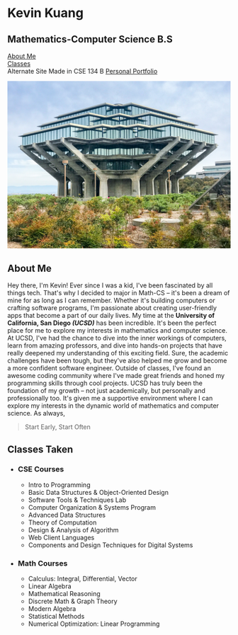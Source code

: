 # Kevin Kuang 
## Mathematics-Computer Science B.S 
[About Me](#about-me)  
[Classes](#classes-taken)  
Alternate Site Made in CSE 134 B [Personal Portfolio](https://musical-figolla-6481b5.netlify.app/)

![Geisel Library](/images/Geisel.jpg)

## About Me
Hey there, I'm Kevin! Ever since I was a kid, I've been fascinated by all things tech. That's why I decided to major in Math-CS – it's been a dream of mine for as long as I can remember. Whether it's building computers or crafting software programs, I'm passionate about creating user-friendly apps that become a part of our daily lives. My time at the __University of California, San Diego *(UCSD)*__ has been incredible. It's been the perfect place for me to explore my interests in mathematics and computer science. At UCSD, I've had the chance to dive into the inner workings of computers, learn from amazing professors, and dive into hands-on projects that have really deepened my understanding of this exciting field. Sure, the academic challenges have been tough, but they've also helped me grow and become a more confident software engineer. Outside of classes, I've found an awesome coding community where I've made great friends and honed my programming skills through cool projects. UCSD has truly been the foundation of my growth – not just academically, but personally and professionally too. It's given me a supportive environment where I can explore my interests in the dynamic world of mathematics and computer science. As always,
> Start Early, Start Often

## Classes Taken
- ### CSE Courses
  - Intro to Programming
  - Basic Data Structures & Object-Oriented Design
  - Software Tools & Techniques Lab
  - Computer Organization & Systems Program
  - Advanced Data Structures
  - Theory of Computation
  - Design & Analysis of Algorithm
  - Web Client Languages
  - Components and Design Techniques for Digital Systems
- ### Math Courses
  - Calculus: Integral, Differential, Vector
  - Linear Algebra
  - Mathematical Reasoning
  - Discrete Math & Graph Theory
  - Modern Algebra
  - Statistical Methods
  - Numerical Optimization: Linear Programming

